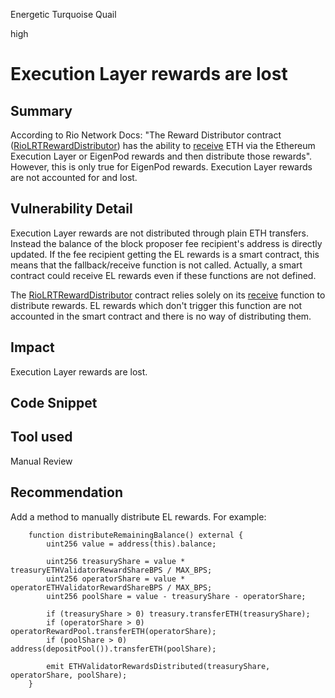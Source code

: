 Energetic Turquoise Quail

high

# Execution Layer rewards are lost

## Summary

According to Rio Network Docs: "The Reward Distributor contract ([RioLRTRewardDistributor](https://github.com/contracts-and-tooling/source-code/restaking/riolrtrewarddistributor)) has the ability to [receive](https://github.com/contracts-and-tooling/source-code/restaking/riolrtrewarddistributor#receive) ETH via the Ethereum Execution Layer or EigenPod rewards and then distribute those rewards". However, this is only true for EigenPod rewards. Execution Layer rewards are not accounted for and lost.

## Vulnerability Detail

Execution Layer rewards are not distributed through plain ETH transfers. Instead the balance of the block proposer fee recipient's address is directly updated. If the fee recipient getting the EL rewards is a smart contract, this means that the fallback/receive function is not called. Actually, a smart contract could receive EL rewards even if these functions are not defined.

The [RioLRTRewardDistributor](https://github.com/sherlock-audit/2024-02-rio-network-core-protocol/blob/4f01e065c1ed346875cf5b05d2b43e0bcdb4c849/rio-sherlock-audit/contracts/restaking/RioLRTRewardDistributor.sol) contract relies solely on its [receive](https://github.com/sherlock-audit/2024-02-rio-network-core-protocol/blob/4f01e065c1ed346875cf5b05d2b43e0bcdb4c849/rio-sherlock-audit/contracts/restaking/RioLRTRewardDistributor.sol#L82-L94) function to distribute rewards. EL rewards which don't trigger this function are not accounted in the smart contract and there is no way of distributing them.

## Impact

Execution Layer rewards are lost.

## Code Snippet

## Tool used

Manual Review

## Recommendation

Add a method to manually distribute EL rewards. For example:

```solidity
    function distributeRemainingBalance() external {
        uint256 value = address(this).balance;

        uint256 treasuryShare = value * treasuryETHValidatorRewardShareBPS / MAX_BPS;
        uint256 operatorShare = value * operatorETHValidatorRewardShareBPS / MAX_BPS;
        uint256 poolShare = value - treasuryShare - operatorShare;

        if (treasuryShare > 0) treasury.transferETH(treasuryShare);
        if (operatorShare > 0) operatorRewardPool.transferETH(operatorShare);
        if (poolShare > 0) address(depositPool()).transferETH(poolShare);

        emit ETHValidatorRewardsDistributed(treasuryShare, operatorShare, poolShare);
    }
```
